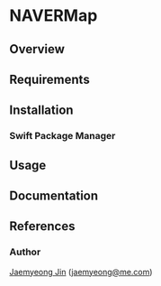 # NAVERMap

## Overview

## Requirements

## Installation

### Swift Package Manager

## Usage

## Documentation

## References

### Author

[Jaemyeong Jin](https://github.com/jaemyeong) ([jaemyeong@me.com](mailto:jaemyeong@me.com))
